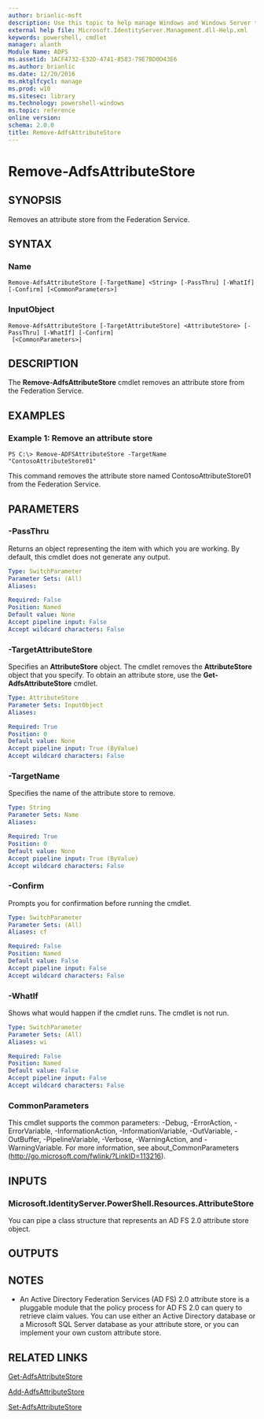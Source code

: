 ```yaml
---
author: brianlic-msft
description: Use this topic to help manage Windows and Windows Server technologies with Windows PowerShell.
external help file: Microsoft.IdentityServer.Management.dll-Help.xml
keywords: powershell, cmdlet
manager: alanth
Module Name: ADFS
ms.assetid: 1ACF4732-E32D-4741-8583-79E7BD0D43E6
ms.author: brianlic
ms.date: 12/20/2016
ms.mktglfcycl: manage
ms.prod: w10
ms.sitesec: library
ms.technology: powershell-windows
ms.topic: reference
online version: 
schema: 2.0.0
title: Remove-AdfsAttributeStore
---
```


# Remove-AdfsAttributeStore

## SYNOPSIS
Removes an attribute store from the Federation Service.

## SYNTAX

### Name
```
Remove-AdfsAttributeStore [-TargetName] <String> [-PassThru] [-WhatIf] [-Confirm] [<CommonParameters>]
```

### InputObject
```
Remove-AdfsAttributeStore [-TargetAttributeStore] <AttributeStore> [-PassThru] [-WhatIf] [-Confirm]
 [<CommonParameters>]
```

## DESCRIPTION
The **Remove-AdfsAttributeStore** cmdlet removes an attribute store from the Federation Service.

## EXAMPLES

### Example 1: Remove an attribute store
```
PS C:\> Remove-ADFSAttributeStore -TargetName "ContosoAttributeStore01"
```

This command removes the attribute store named ContosoAttributeStore01 from the Federation Service.

## PARAMETERS

### -PassThru
Returns an object representing the item with which you are working.
By default, this cmdlet does not generate any output.

```yaml
Type: SwitchParameter
Parameter Sets: (All)
Aliases: 

Required: False
Position: Named
Default value: None
Accept pipeline input: False
Accept wildcard characters: False
```

### -TargetAttributeStore
Specifies an **AttributeStore** object.
The cmdlet removes the **AttributeStore** object that you specify.
To obtain an attribute store, use the **Get-AdfsAttributeStore** cmdlet.

```yaml
Type: AttributeStore
Parameter Sets: InputObject
Aliases: 

Required: True
Position: 0
Default value: None
Accept pipeline input: True (ByValue)
Accept wildcard characters: False
```

### -TargetName
Specifies the name of the attribute store to remove.

```yaml
Type: String
Parameter Sets: Name
Aliases: 

Required: True
Position: 0
Default value: None
Accept pipeline input: True (ByValue)
Accept wildcard characters: False
```

### -Confirm
Prompts you for confirmation before running the cmdlet.

```yaml
Type: SwitchParameter
Parameter Sets: (All)
Aliases: cf

Required: False
Position: Named
Default value: False
Accept pipeline input: False
Accept wildcard characters: False
```

### -WhatIf
Shows what would happen if the cmdlet runs.
The cmdlet is not run.

```yaml
Type: SwitchParameter
Parameter Sets: (All)
Aliases: wi

Required: False
Position: Named
Default value: False
Accept pipeline input: False
Accept wildcard characters: False
```

### CommonParameters
This cmdlet supports the common parameters: -Debug, -ErrorAction, -ErrorVariable, -InformationAction, -InformationVariable, -OutVariable, -OutBuffer, -PipelineVariable, -Verbose, -WarningAction, and -WarningVariable. For more information, see about_CommonParameters (http://go.microsoft.com/fwlink/?LinkID=113216).

## INPUTS

### Microsoft.IdentityServer.PowerShell.Resources.AttributeStore
You can pipe a class structure that represents an AD FS 2.0 attribute store object.

## OUTPUTS

## NOTES
* An Active Directory Federation Services (AD FS) 2.0 attribute store is a pluggable module that the policy process for AD FS 2.0 can query to retrieve claim values. You can use either an Active Directory database or a Microsoft SQL Server database as your attribute store, or you can implement your own custom attribute store.

## RELATED LINKS

[Get-AdfsAttributeStore](./Get-AdfsAttributeStore.md)

[Add-AdfsAttributeStore](./Add-AdfsAttributeStore.md)

[Set-AdfsAttributeStore](./Set-AdfsAttributeStore.md)

